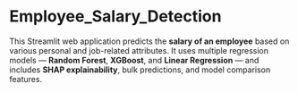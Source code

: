 # Employee_Salary_Detection
This Streamlit web application predicts the **salary of an employee** based on various personal and job-related attributes. It uses multiple regression models — **Random Forest**, **XGBoost**, and **Linear Regression** — and includes **SHAP explainability**, bulk predictions, and model comparison features.
